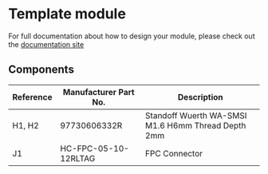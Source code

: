 # Template module

For full documentation about how to design your module, please check out the [documentation site](https://docs.splitkb.com/product-guides/halcyon-series/advanced/designing-module)

## Components

| Reference | Manufacturer Part No. | Description |
|--------|-------|-------|
| H1, H2 | 97730606332R | Standoff Wuerth WA-SMSI M1.6 H6mm Thread Depth 2mm |
| J1 | HC-FPC-05-10-12RLTAG | FPC Connector |
